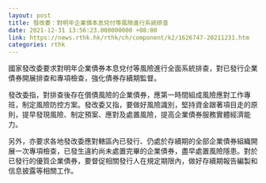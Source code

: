 ```yaml
---
layout: post
title: 發改委：對明年企業債本息兌付等風險進行系統排查
date: 2021-12-31 13:56:23.000000000 +08:00
link: https://news.rthk.hk/rthk/ch/component/k2/1626747-20211231.htm
categories: rthk
---
```


國家發改委要求對明年企業債券本息兌付等風險進行全面系統排查，對已發行企業債券開展排查和專項檢查，強化債券存續期監督。

發改委指，對排查後存在償債風險的企業債券，應第一時間組成風險應對工作專班，制定風險防控方案。發改委又指，要做好風險識別，堅持資金跟著項目走的原則，提早發現風險、制定預案、應對及處置風險，提高企業債券服務實體經濟能力。

另外，亦要求各地發改委應對轄區內已發行、仍處於存續期的全部企業債券組織開展一次專項檢查，已發生違約尚未處置完畢的企業債券，盡早處置風險隱患。對於已發行的優質企業債券，要督促相關發行人在規定期限內，做好存續期報告編製和信息披露等相關工作。
